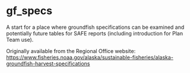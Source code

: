 # gf_specs

A start for a place where groundfish specifications can be examined and 
potentially future tables for SAFE reports (including introduction for Plan Team use).

Originally available from the Regional Office website: https://www.fisheries.noaa.gov/alaska/sustainable-fisheries/alaska-groundfish-harvest-specifications

